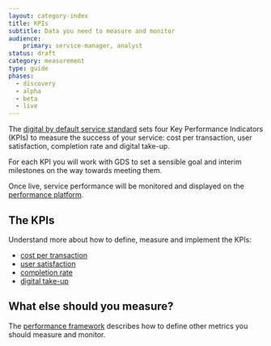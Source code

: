 ```yaml
---
layout: category-index
title: KPIs
subtitle: Data you need to measure and monitor
audience:
    primary: service-manager, analyst
status: draft
category: measurement
type: guide
phases:
  - discovery
  - alpha
  - beta
  - live
---
```


The [digital by default service standard](/digital-by-default) sets four Key Performance Indicators (KPIs) to measure the success of your service: cost per transaction, user satisfaction, completion rate and digital take-up.

For each KPI you will work with GDS to set a sensible goal and interim milestones on the way towards meeting them.

Once live, service performance will be monitored and displayed on the [performance platform](https://www.gov.uk/performance).

## The KPIs
Understand more about how to define, measure and implement the KPIs:

* [cost per transaction](/measurement/costpertransaction.html)
* [user satisfaction](/measurement/usersatisfaction.html)
* [completion rate](/measurement/completionrate.html)
* [digital take-up](/measurement/digital-takeup.html)

## What else should you measure?
The [performance framework](/measurement/performanceframework.html) describes how to define other metrics you should measure and monitor.
